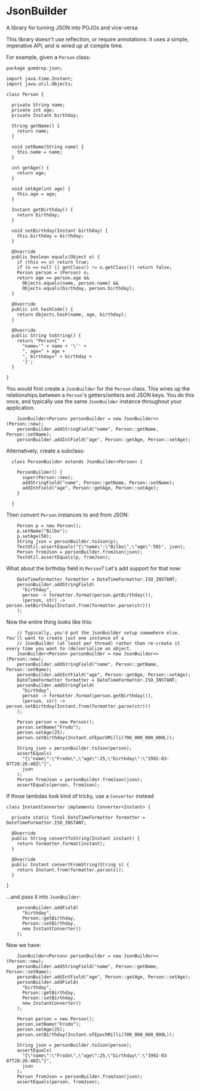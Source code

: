 # JsonBuilder

A library for turning JSON into POJOs and vice-versa.

This library doesn't use reflection, or require annotations: it uses a simple, imperative API, and is wired up at
compile time.

For example, given a `Person` class:

```
package gumdrop.json;

import java.time.Instant;
import java.util.Objects;

class Person {

  private String name;
  private int age;
  private Instant birthday;

  String getName() {
    return name;
  }

  void setName(String name) {
    this.name = name;
  }

  int getAge() {
    return age;
  }

  void setAge(int age) {
    this.age = age;
  }

  Instant getBirthday() {
    return birthday;
  }

  void setBirthday(Instant birthday) {
    this.birthday = birthday;
  }

  @Override
  public boolean equals(Object o) {
    if (this == o) return true;
    if (o == null || getClass() != o.getClass()) return false;
    Person person = (Person) o;
    return age == person.age &&
      Objects.equals(name, person.name) &&
      Objects.equals(birthday, person.birthday);
  }

  @Override
  public int hashCode() {
    return Objects.hash(name, age, birthday);
  }

  @Override
  public String toString() {
    return "Person{" +
      "name='" + name + '\'' +
      ", age=" + age +
      ", birthday=" + birthday +
      '}';
  }
  
}
```

You would first create a `JsonBuilder` for the `Person` class. This wires up the relationships between a
`Person`'s getters/setters and JSON keys. You do this once, and typically use the same `JsonBuilder` instance
throughout your application.

```
    JsonBuilder<Person> personBuilder = new JsonBuilder<>(Person::new);
    personBuilder.addStringField("name", Person::getName, Person::setName);
    personBuilder.addIntField("age", Person::getAge, Person::setAge);
```

Alternatively, create a subclass:

```
  class PersonBuilder extends JsonBuilder<Person> {

    PersonBuilder() {
      super(Person::new);
      addStringField("name", Person::getName, Person::setName);
      addIntField("age", Person::getAge, Person::setAge);
    }
    
  }
```

Then convert `Person` instances to and from JSON:

```
    Person p = new Person();
    p.setName("Bilbo");
    p.setAge(50);
    String json = personBuilder.toJson(p);
    TestUtil.assertEquals("{\"name\":\"Bilbo\",\"age\":50}", json);
    Person fromJson = personBuilder.fromJson(json);
    TestUtil.assertEquals(p, fromJson);
```

What about the birthday field in `Person`? Let's add support for that now:

```
    DateTimeFormatter formatter = DateTimeFormatter.ISO_INSTANT;
    personBuilder.addStringField(
      "birthday",
      person -> formatter.format(person.getBirthday()),
      (person, str) -> person.setBirthday(Instant.from(formatter.parse(str)))
    );
```

Now the entire thing looks like this:

```
    // Typically, you'd put the JsonBuilder setup somewhere else. You'll want to create just one instance of a
    // JsonBuilder (at least per thread) rather than re-create it every time you want to (de)serialize an object. 
    JsonBuilder<Person> personBuilder = new JsonBuilder<>(Person::new);
    personBuilder.addStringField("name", Person::getName, Person::setName);
    personBuilder.addIntField("age", Person::getAge, Person::setAge);
    DateTimeFormatter formatter = DateTimeFormatter.ISO_INSTANT;
    personBuilder.addStringField(
      "birthday",
      person -> formatter.format(person.getBirthday()),
      (person, str) -> person.setBirthday(Instant.from(formatter.parse(str)))
    );

    Person person = new Person();
    person.setName("Frodo");
    person.setAge(25);
    person.setBirthday(Instant.ofEpochMilli(700_000_000_000L));

    String json = personBuilder.toJson(person);
    assertEquals(
      "{\"name\":\"Frodo\",\"age\":25,\"birthday\":\"1992-03-07T20:26:40Z\"}",
      json
    );
    Person fromJson = personBuilder.fromJson(json);
    assertEquals(person, fromJson);
```

If those lambdas look kind of tricky, use a `Converter` instead

```
class InstantConverter implements Converter<Instant> {

  private static final DateTimeFormatter formatter = DateTimeFormatter.ISO_INSTANT;

  @Override
  public String convertToString(Instant instant) {
    return formatter.format(instant);
  }

  @Override
  public Instant convertFromString(String s) {
    return Instant.from(formatter.parse(s));
  }

}
```

...and pass it into `JsonBuilder`:

```
    personBuilder.addField(
      "birthday",
      Person::getBirthday,
      Person::setBirthday,
      new InstantConverter()
    );
```

Now we have:

```
    JsonBuilder<Person> personBuilder = new JsonBuilder<>(Person::new);
    personBuilder.addStringField("name", Person::getName, Person::setName);
    personBuilder.addIntField("age", Person::getAge, Person::setAge);
    personBuilder.addField(
      "birthday",
      Person::getBirthday,
      Person::setBirthday,
      new InstantConverter()
    );

    Person person = new Person();
    person.setName("Frodo");
    person.setAge(25);
    person.setBirthday(Instant.ofEpochMilli(700_000_000_000L));

    String json = personBuilder.toJson(person);
    assertEquals(
      "{\"name\":\"Frodo\",\"age\":25,\"birthday\":\"1992-03-07T20:26:40Z\"}",
      json
    );
    Person fromJson = personBuilder.fromJson(json);
    assertEquals(person, fromJson);
```
